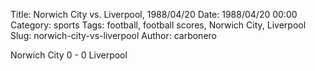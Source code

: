 Title: Norwich City vs. Liverpool, 1988/04/20
Date: 1988/04/20 00:00
Category: sports
Tags: football, football scores, Norwich City, Liverpool
Slug: norwich-city-vs-liverpool
Author: carbonero


Norwich City 0 - 0 Liverpool
